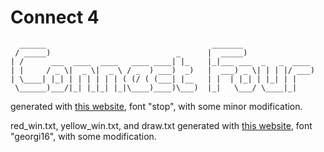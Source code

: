# Connect 4

```
  ______                                     _______                
 / _____)                            _      |  _____)               
| /      ___  ____  ____   ____ ____| |_    |_|___ ___  _   _  ____ 
| |     / _ \|  _ \|  _ \ / _  ) ___)  _)   |  ___) _ \| | | |/ ___)
| \____| |_| | | | | | | ( (/ ( (___| |__   | |  | |_| | |_| | |    
 \______)___/|_| |_|_| |_|\____)____)\___)  |_|   \___/ \____|_|  
```

generated with [this website](https://www.kammerl.de/ascii/AsciiSignature.php), font "stop", with some minor modification.

red_win.txt, yellow_win.txt, and draw.txt generated with [this website](http://patorjk.com/software/taag), font "georgi16", with some modification.